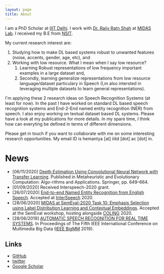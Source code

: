 ```yaml
---
layout: page
title: About
---
```


I am a PhD Scholar at [IIIT Delhi](https://iiitd.ac.in/). I work with [Dr. Rajiv Ratn Shah](http://midas.iiitd.edu.in/team/rajiv-ratn-shah.html) at [MIDAS Lab](http://midas.iiitd.edu.in/). I received my B.E from [NSIT](http://www.nsit.ac.in/). 

My current research interest are: 

1. Studying how to make DL based systems robust to unwanted features (noise, accents, gender, age, etc), and
2. Working with low resource. What I mean when I say low resource?
   1. Learning Robust representations of low frequency important examples in a large dataset and, 
   2. Secondly, learning generalize representations from low resource language/dataset particulary in Speech (I,m also intersted in leveraging multiple datasets to learn general representations). 

I'm applying these 2 research ideas on Speech Recognition Systems (at least for now). In the past I have worked on standard DL based speech recognition systems and End-2-End named entity recognition (NER) from speech. I also enjoy working on textual dataset based DL systems. Please have a look at my publications for more details. In my spare time, I think how can everyting be defined in terms of different  dimensions. 

Please get in touch if you want to collaborate with me on some interesting research opportunities. My email ID is hemantya [at] iiitd [dot] ac [dot] in.

# News

- [06/11/2020] [Depth Estimation Using Convolutional Neural Network with Transfer Learning](https://link.springer.com/chapter/10.1007/978-981-15-7571-6_30). Published in Metaheuristic and Evolutionary Computation:  Algo-rithms and Applications. Springer, pp. 649–664.
- [01/09/2020] Received Interspeech-2020 grant.
- [26/07/2020] [End-to-end Named Entity Recognition from English Speech](https://arxiv.org/abs/2005.11184). Accepted at [InterSpeech](http://www.interspeech2020.org/) 2020. 
- [28/06/2020] [MIDAS at SemEval-2020 Task 10: Emphasis Selection using Label Distribution Learning and Contextual Embeddings](https://drive.google.com/file/d/1sstpC23HZoR_3hEkfJn5eH8xig0VaOXd/view). Accepted at the SemEval workshop, hosting alongside [COLING](https://coling2020.org/) 2020.
- [28/06/2019] [AUTOMATIC SPEECH RECOGNITION FOR REAL TIME SYSTEMS](https://drive.google.com/file/d/18j58woXz5WUgkHaOO3b7byRWck5Oyzg7/view). In Proceedings of The Fifth IEEE International Conference on Multimedia Big Data ([IEEE BigMM](http://bigmm2019.org/) 2019).


## Links
- [GitHub](https://github.com/raotnameh)
- [twitter](https://mobile.twitter.com/raotnameh)
- [Google Scholar](https://scholar.google.com/citations?hl=en&user=c1W_q7wAAAAJ&view_op=list_works&citft=1&citft=2&citft=3&email_for_op=raotnameh%40gmail.com&authuser=1&gmla=AJsN-F4UHp3xZh0-jPkynKELHQH_PaLtzht5c17MSw8kRYyjeHzkewMHBRdaaJVVJIKB6wiOPgrtvk94W2e7mzfVAM14dcp8xMhMr9AU-LMlB7jqkfEfQT_jzgzbmob53QhhqHXIlaPA_JxJCZ2O-3KDWNNgdOug3lhhUUOuNY7kve2AWowPz17qHdPGLovX8mof7O-8v579TUjqoz6RxdDkWBFUdZZh51v4q7aVeQ84JfdUmz3yaQcLPcXr8SlRYFAghuzTUiu0-3U2tlWY0me7iXU7EEJ_kQ)
